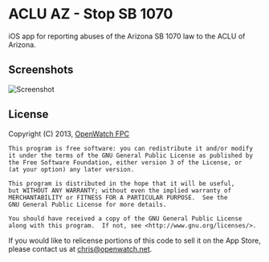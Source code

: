 ACLU AZ - Stop SB 1070
======================

iOS app for reporting abuses of the Arizona SB 1070 law to the ACLU of Arizona.

Screenshots
-----------

![Screenshot](https://raw.github.com/OpenWatch/ACLU-AZ-iOS/master/Media/screenshots/english/homescreen-github.png)

License
-----------
Copyright (C) 2013, [OpenWatch FPC](http://openwatch.net)

	This program is free software: you can redistribute it and/or modify
	it under the terms of the GNU General Public License as published by
	the Free Software Foundation, either version 3 of the License, or
	(at your option) any later version.
	
	This program is distributed in the hope that it will be useful,
	but WITHOUT ANY WARRANTY; without even the implied warranty of
	MERCHANTABILITY or FITNESS FOR A PARTICULAR PURPOSE.  See the
	GNU General Public License for more details.
	
	You should have received a copy of the GNU General Public License
	along with this program.  If not, see <http://www.gnu.org/licenses/>.

If you would like to relicense portions of this code to sell it on the App Store, 
please contact us at [chris@openwatch.net](mailto:chris@openwatch.net).